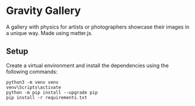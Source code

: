 # Gravity Gallery
A gallery with physics for artists or photographers showcase their images in a unique way. Made using matter.js.

## Setup

Create a virtual environment and install the dependencies using the following commands:

```
python3 -m venv venv
venv\Scripts\activate
python -m pip install --upgrade pip
pip install -r requirements.txt
```
